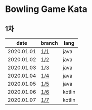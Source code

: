 # Bowling Game Kata

## 1차
date | branch | lang
--- | --- | ---
2020.01.01 | [1/1](https://github.com/darklibra/bowling-game-kata/tree/1/1) | java
2020.01.02 | [1/2](https://github.com/darklibra/bowling-game-kata/tree/1/2) | java
2020.01.03 | [1/3](https://github.com/darklibra/bowling-game-kata/tree/1/3) | java
2020.01.04 | [1/4](https://github.com/darklibra/bowling-game-kata/tree/1/4) | java
2020.01.05 | [1/5](https://github.com/darklibra/bowling-game-kata/tree/1/5) | java
2020.01.06 | [1/6](https://github.com/darklibra/bowling-game-kata/tree/1/6) | kotlin
2020.01.07 | [1/7](https://github.com/darklibra/bowling-game-kata/tree/1/7) | kotlin
